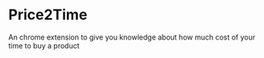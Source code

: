 # Price2Time

An chrome extension to give you knowledge about how much cost of your time to buy a product
